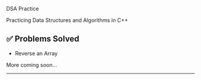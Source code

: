  DSA Practice

Practicing Data Structures and Algorithms in C++

## ✅ Problems Solved
- Reverse an Array

More coming soon...

---
